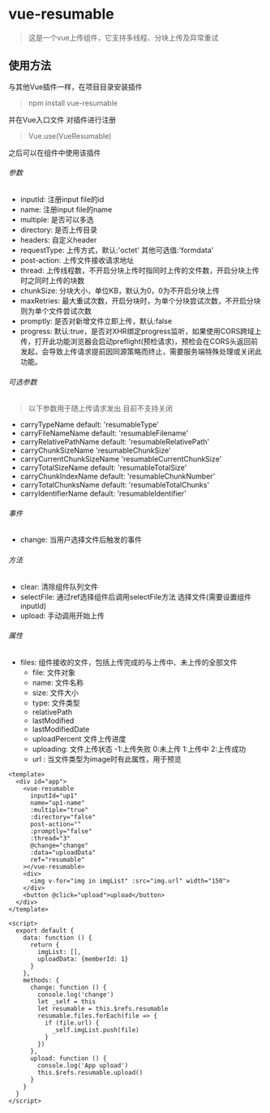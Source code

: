 # vue-resumable

> 这是一个vue上传组件，它支持多线程、分块上传及异常重试

## 使用方法

与其他Vue插件一样，在项目目录安装插件

> npm install vue-resumable

并在Vue入口文件 对插件进行注册 

> Vue.use(VueResumable)

之后可以在组件中使用该插件

###### 参数

- inputId: 注册input file的id
- name: 注册input file的name
- multiple: 是否可以多选
- directory: 是否上传目录
- headers: 自定义header
- requestType: 上传方式，默认:'octet' 其他可选值:'formdata'
- post-action: 上传文件接收请求地址
- thread: 上传线程数，不开启分块上传时指同时上传的文件数，开启分块上传时之同时上传的块数
- chunkSize: 分块大小，单位KB，默认为0，0为不开启分块上传
- maxRetries: 最大重试次数，开启分块时，为单个分块尝试次数，不开启分块则为单个文件尝试次数
- promptly: 是否对新增文件立即上传，默认:false
- progress: 默认:true，是否对XHR绑定progress监听，如果使用CORS跨域上传，打开此功能浏览器会启动preflight(预检请求)，预检会在CORS头返回前发起，会导致上传请求提前因同源策略而终止，需要服务端特殊处理或关闭此功能。

###### 可选参数

> 以下参数用于随上传请求发出 目前不支持关闭

- carryTypeName default: 'resumableType'
- carryFileNameName default: 'resumableFilename'
- carryRelativePathName default: 'resumableRelativePath'
- carryChunkSizeName  'resumableChunkSize'
- carryCurrentChunkSizeName 'resumableCurrentChunkSize'
- carryTotalSizeName  default: 'resumableTotalSize'
- carryChunkIndexName default: 'resumableChunkNumber'
- carryTotalChunksName  default: 'resumableTotalChunks'
- carryIdentifierName default: 'resumableIdentifier'

###### 事件

- change: 当用户选择文件后触发的事件

###### 方法

- clear: 清除组件队列文件
- selectFile: 通过ref选择组件后调用selectFile方法 选择文件(需要设置组件inputId)
- upload: 手动调用开始上传

###### 属性

- files: 组件接收的文件，包括上传完成的与上传中、未上传的全部文件
  - file: 文件对象
  - name: 文件名称
  - size: 文件大小
  - type: 文件类型
  - relativePath
  - lastModified
  - lastModifiedDate
  - uploadPercent 文件上传进度
  - uploading:  文件上传状态 -1:上传失败 0:未上传 1:上传中 2:上传成功
  - url : 当文件类型为image时有此属性，用于预览

```
<template>
  <div id="app">
    <vue-resumable
      inputId="up1"
      name="up1-name"
      :multiple="true"
      :directory="false"
      post-action=""
      :promptly="false"
      :thread="3"
      @change="change"
      :data="uploadData"
      ref="resumable"
    ></vue-resumable>
    <div>
      <img v-for="img in imgList" :src="img.url" width="150">
    </div>
    <button @click="upload">upload</button>
  </div>
</template>

<script>
  export default {
    data: function () {
      return {
        imgList: [],
        uploadData: {memberId: 1}
      }
    },
    methods: {
      change: function () {
        console.log('change')
        let _self = this
        let resumable = this.$refs.resumable
        resumable.files.forEach(file => {
          if (file.url) {
            _self.imgList.push(file)
          }
        })
      },
      upload: function () {
        console.log('App upload')
        this.$refs.resumable.upload()
      }
    }
  }
</script>

```
